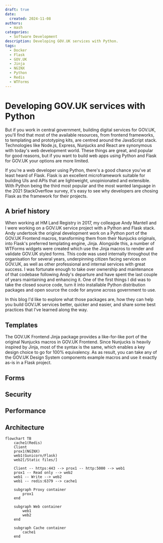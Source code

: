 ```yaml
---
draft: true
date:
  created: 2024-11-08
authors:
  - mash
categories:
  - Software Development
description: Developing GOV.UK services with Python.
tags:
  - Docker
  - Flask
  - GOV.UK
  - Jinja
  - NGINX
  - Python
  - Redis
  - WTForms
---
```


# Developing GOV.UK services with Python

But if you work in central government, building digital services for GOV.UK, you'll find that most of the available resources, from frontend frameworks, to templating and prototyping kits, are centred around the JavaScript stack. Technologies like Node.js, Express, Nunjucks and React are synonymous with today's web development world. These things are great, and popular for good reasons, but if you want to build web apps using Python and Flask for GOV.UK your options are more limited.

<!-- more -->

If you're a web developer using Python, there's a good chance you've at least heard of Flask. Flask is an excellent microframework suitable for building UIs and APIs that are lightweight, unopinionated and extensible. With Python being the third most popular and the most wanted language in the 2021 StackOverflow survey, it's easy to see why developers are chosing Flask as the framework for their projects.

## A brief history

When working at HM Land Registry in 2017, my colleague Andy Mantell and I were working on a GOV.UK service project with a Python and Flask stack. Andy undertook the original development work on a Python port of the GOV.UK Frontend macros, transforming them from their Nunjucks originals, into Flask's preferred templating engine, Jinja. Alongside this, a number of WTForms widgets were created which use the Jinja macros to render and validate GOV.UK styled forms.
This code was used internally throughout the organisation for several years, underpinning citizen facing services on GOV.UK, as well as other professional and internal services with great success. I was fortunate enough to take over ownership and maintenance of that codebase following Andy's departure and have spent the last couple of years maintaining and enhancing it. One of the first things I did was to take the closed source code, turn it into installable Python distribution packages and open source the code for anyone across government to use.

In this blog I'd like to explore what those packages are, how they can help you build GOV.UK services better, quicker and easier, and share some best practices that I've learned along the way.

## Templates

The GOV.UK Frontend Jinja package provides a like-for-like port of the original Nunjucks macros in GOV.UK Frontend. Since Nunjucks is heavily inspired by Jinja, most of the syntax is the same, which enables a key design choice to go for 100% equivalency. As as result, you can take any of the GOV.UK Design System components example macros and use it exactly as-is in a Flask project.

## Forms

## Security

## Performance

## Architecture

```mermaid
flowchart TB
    cache1(Redis)
    Client
    prox1(NGINX)
    web1(Gunicorn/Flask)
    web2[/Static files/]

    Client -- https:443 --> prox1 -- http:5000 --> web1
    prox1 -- Read only --> web2
    web1 -- Write --> web2
    web1 -- redis:6379 --> cache1

    subgraph Proxy container
        prox1
    end

    subgraph Web container
        web1
        web2
    end

    subgraph Cache container
        cache1
    end
```
